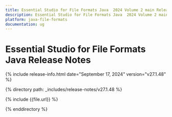 ```yaml
---
title: Essential Studio for File Formats Java  2024 Volume 2 main Release Release Notes  
description: Essential Studio for File Formats Java  2024 Volume 2 main Release Release Notes  
platform: java-file-formats
documentation: ug
---
```


# Essential Studio for File Formats Java Release Notes  

{% include release-info.html date="September 17, 2024"  version="v27.1.48" %}

{% directory path: _includes/release-notes/v27.1.48 %}

{% include {{file.url}} %}

{% enddirectory %}
